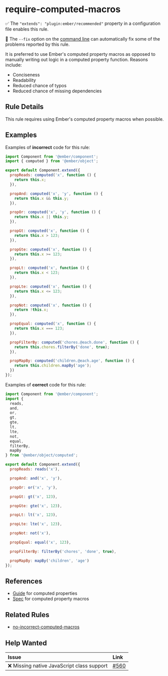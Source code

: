 # require-computed-macros

:white_check_mark: The `"extends": "plugin:ember/recommended"` property in a configuration file enables this rule.

:wrench: The `--fix` option on the [command line](https://eslint.org/docs/user-guide/command-line-interface#fixing-problems) can automatically fix some of the problems reported by this rule.

It is preferred to use Ember's computed property macros as opposed to manually writing out logic in a computed property function. Reasons include:

* Conciseness
* Readability
* Reduced chance of typos
* Reduced chance of missing dependencies

## Rule Details

This rule requires using Ember's computed property macros when possible.

## Examples

Examples of **incorrect** code for this rule:

```js
import Component from '@ember/component';
import { computed } from '@ember/object';

export default Component.extend({
  propReads: computed('x', function () {
    return this.x;
  }),

  propAnd: computed('x', 'y', function () {
    return this.x && this.y;
  }),

  propOr: computed('x', 'y', function () {
    return this.x || this.y;
  }),

  propGt: computed('x', function () {
    return this.x > 123;
  }),

  propGte: computed('x', function () {
    return this.x >= 123;
  }),

  propLt: computed('x', function () {
    return this.x < 123;
  }),

  propLte: computed('x', function () {
    return this.x <= 123;
  }),

  propNot: computed('x', function () {
    return !this.x;
  }),

  propEqual: computed('x', function () {
    return this.x === 123;
  }),

  propFilterBy: computed('chores.@each.done', function () {
    return this.chores.filterBy('done', true);
  }),

  propMapBy: computed('children.@each.age', function () {
    return this.children.mapBy('age');
  })
});
```

Examples of **correct** code for this rule:

```js
import Component from '@ember/component';
import {
  reads,
  and,
  or,
  gt,
  gte,
  lt,
  lte,
  not,
  equal,
  filterBy,
  mapBy
} from '@ember/object/computed';

export default Component.extend({
  propReads: reads('x'),

  propAnd: and('x', 'y'),

  propOr: or('x', 'y'),

  propGt: gt('x', 123),

  propGte: gte('x', 123),

  propLt: lt('x', 123),

  propLte: lte('x', 123),

  propNot: not('x'),

  propEqual: equal('x', 123),

  propFilterBy: filterBy('chores', 'done', true),

  propMapBy: mapBy('children', 'age')
});
```

## References

* [Guide](https://guides.emberjs.com/release/object-model/computed-properties/) for computed properties
* [Spec](http://api.emberjs.com/ember/release/modules/@ember%2Fobject#functions-computed) for computed property macros

## Related Rules

* [no-incorrect-computed-macros](no-incorrect-computed-macros.md)

## Help Wanted

| Issue | Link |
| :-- | :-- |
| :x: Missing native JavaScript class support | [#560](https://github.com/ember-cli/eslint-plugin-ember/issues/560) |
